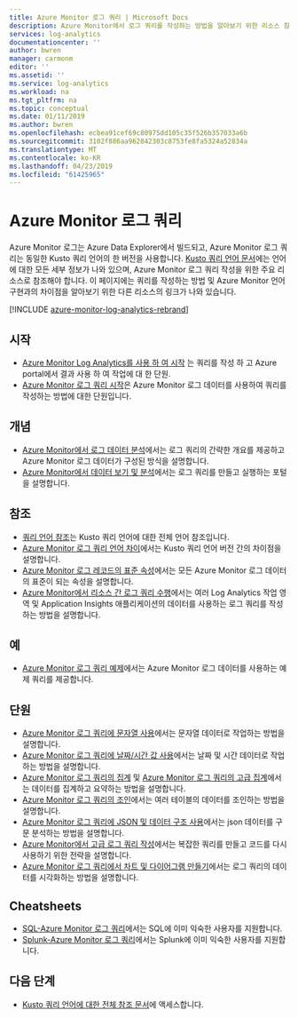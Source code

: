 ```yaml
---
title: Azure Monitor 로그 쿼리 | Microsoft Docs
description: Azure Monitor에서 로그 쿼리를 작성하는 방법을 알아보기 위한 리소스 참조입니다.
services: log-analytics
documentationcenter: ''
author: bwren
manager: carmonm
editor: ''
ms.assetid: ''
ms.service: log-analytics
ms.workload: na
ms.tgt_pltfrm: na
ms.topic: conceptual
ms.date: 01/11/2019
ms.author: bwren
ms.openlocfilehash: ecbea91cef69c80975dd105c35f526b357033a6b
ms.sourcegitcommit: 3102f886aa962842303c8753fe8fa5324a52834a
ms.translationtype: MT
ms.contentlocale: ko-KR
ms.lasthandoff: 04/23/2019
ms.locfileid: "61425965"
---
```

# <a name="azure-monitor-log-queries"></a>Azure Monitor 로그 쿼리
Azure Monitor 로그는 Azure Data Explorer에서 빌드되고, Azure Monitor 로그 쿼리는 동일한 Kusto 쿼리 언어의 한 버전을 사용합니다. [Kusto 쿼리 언어 문서](/azure/kusto/query)에는 언어에 대한 모든 세부 정보가 나와 있으며, Azure Monitor 로그 쿼리 작성을 위한 주요 리소스로 참조해야 합니다. 이 페이지에는 쿼리를 작성하는 방법 및 Azure Monitor 언어 구현과의 차이점을 알아보기 위한 다른 리소스의 링크가 나와 있습니다.

[!INCLUDE [azure-monitor-log-analytics-rebrand](../../../includes/azure-monitor-log-analytics-rebrand.md)]

## <a name="getting-started"></a>시작

- [Azure Monitor Log Analytics를 사용 하 여 시작](get-started-portal.md) 는 쿼리를 작성 하 고 Azure portal에서 결과 사용 하 여 작업에 대 한 단원.
- [Azure Monitor 로그 쿼리 시작](get-started-queries.md)은 Azure Monitor 로그 데이터를 사용하여 쿼리를 작성하는 방법에 대한 단원입니다.

## <a name="concepts"></a>개념
- [Azure Monitor에서 로그 데이터 분석](../../azure-monitor/log-query/log-query-overview.md)에서는 로그 쿼리의 간략한 개요를 제공하고 Azure Monitor 로그 데이터가 구성된 방식을 설명합니다.
- [Azure Monitor에서 데이터 보기 및 분석](../../azure-monitor/log-query/portals.md)에서는 로그 쿼리를 만들고 실행하는 포털을 설명합니다.

## <a name="reference"></a>참조

- [쿼리 언어 참조](/azure/kusto/query)는 Kusto 쿼리 언어에 대한 전체 언어 참조입니다.
- [Azure Monitor 로그 쿼리 언어 차이](data-explorer-difference.md)에서는 Kusto 쿼리 언어 버전 간의 차이점을 설명합니다.
- [Azure Monitor 로그 레코드의 표준 속성](../../azure-monitor/platform/log-standard-properties.md)에서는 모든 Azure Monitor 로그 데이터의 표준이 되는 속성을 설명합니다.
- [Azure Monitor에서 리소스 간 로그 쿼리 수행](../../azure-monitor/log-query/cross-workspace-query.md)에서는 여러 Log Analytics 작업 영역 및 Application Insights 애플리케이션의 데이터를 사용하는 로그 쿼리를 작성하는 방법을 설명합니다.


## <a name="examples"></a>예

- [Azure Monitor 로그 쿼리 예제](examples.md)에서는 Azure Monitor 로그 데이터를 사용하는 예제 쿼리를 제공합니다.



## <a name="lessons"></a>단원

- [Azure Monitor 로그 쿼리에 문자열 사용](string-operations.md)에서는 문자열 데이터로 작업하는 방법을 설명합니다.
- [Azure Monitor 로그 쿼리에 날짜/시간 값 사용](datetime-operations.md)에서는 날짜 및 시간 데이터로 작업하는 방법을 설명합니다. 
- [Azure Monitor 로그 쿼리의 집계](aggregations.md) 및 [Azure Monitor 로그 쿼리의 고급 집계](advanced-aggregations.md)에서는 데이터를 집계하고 요약하는 방법을 설명합니다.
- [Azure Monitor 로그 쿼리의 조인](joins.md)에서는 여러 테이블의 데이터를 조인하는 방법을 설명합니다.
- [Azure Monitor 로그 쿼리에 JSON 및 데이터 구조 사용](json-data-structures.md)에서는 json 데이터를 구문 분석하는 방법을 설명합니다.
- [Azure Monitor에서 고급 로그 쿼리 작성](advanced-query-writing.md)에서는 복잡한 쿼리를 만들고 코드를 다시 사용하기 위한 전략을 설명합니다.
- [Azure Monitor 로그 쿼리에서 차트 및 다이어그램 만들기](charts.md)에서는 로그 쿼리의 데이터를 시각화하는 방법을 설명합니다.

## <a name="cheatsheets"></a>Cheatsheets

-  [SQL-Azure Monitor 로그 쿼리](sql-cheatsheet.md)에서는 SQL에 이미 익숙한 사용자를 지원합니다.
-  [Splunk-Azure Monitor 로그 쿼리](sql-cheatsheet.md)에서는 Splunk에 이미 익숙한 사용자를 지원합니다.
 
## <a name="next-steps"></a>다음 단계

- [Kusto 쿼리 언어에 대한 전체 참조 문서](/azure/kusto/query/)에 액세스합니다.